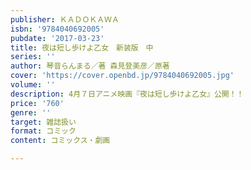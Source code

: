 ```yaml
---
publisher: ＫＡＤＯＫＡＷＡ
isbn: '9784040692005'
pubdate: '2017-03-23'
title: 夜は短し歩けよ乙女　新装版　中
series: ''
author: 琴音らんまる／著 森見登美彦／原著
cover: 'https://cover.openbd.jp/9784040692005.jpg'
volume: ''
description: 4月７日アニメ映画『夜は短し歩けよ乙女』公開！！
price: '760'
genre: ''
target: 雑誌扱い
format: コミック
content: コミックス・劇画

---
```

